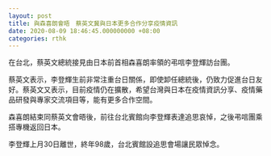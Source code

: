 ```yaml
---
layout: post
title: 與森喜朗會晤　蔡英文冀與日本更多合作分享疫情資訊
date: 2020-08-09 18:46:45.000000000 +08:00
categories: rthk
---
```


在台北，蔡英文總統接見由日本前首相森喜朗率領的弔唁李登輝訪台團。

蔡英文表示，李登輝生前非常注重台日關係，即使卸任總統後，仍致力促進台日友好。蔡英文又表示，目前疫情仍在擴散，希望台灣與日本在疫情資訊分享、疫情藥品研發與專家交流項目等，能有更多合作空間。

森喜朗結束同蔡英文會晤後，前往台北賓館向李登輝表達追思哀悼，之後弔唁團乘搭專機返回日本。

李登輝上月30日離世，終年98歲，台北賓館設追思會場讓民眾悼念。
